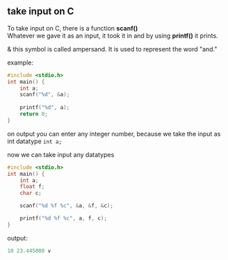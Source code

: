 ## take input on C
To take input on C, there is a function **scanf()**  
Whatever we gave it as an input, it took it in and by using **printf()** it prints.

& this symbol is called ampersand. It is used to represent the word "and."

example:
```c
#include <stdio.h>
int main() {
    int a;
    scanf("%d", &a);
    
    printf("%d", a);
    return 0;
}
```
on output you can enter any integer number, because we take the input as int datatype ``` int a; ```  

now we can take input any datatypes  
```c
#include <stdio.h>
int main() {
    int a;
    float f;
    char c;

    scanf("%d %f %c", &a, &f, &c);

    printf("%d %f %c", a, f, c);
}
```
output: 
```c
10 23.445000 v
```
